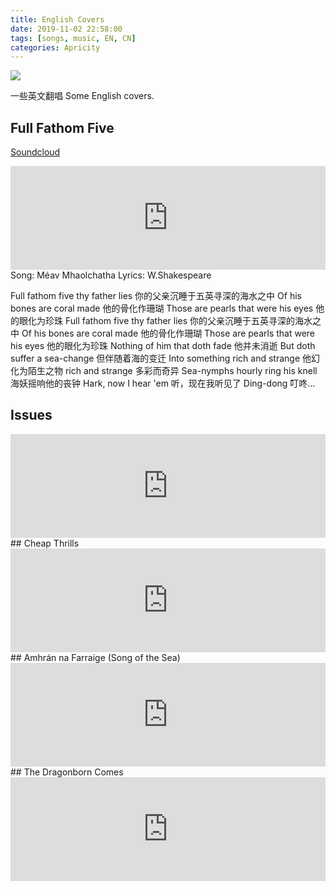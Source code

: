 ```yaml
---
title: English Covers
date: 2019-11-02 22:58:00
tags: [songs, music, EN, CN]
categories: Apricity
---
```


![](https://img.shields.io/badge/Lan-CN%2FEN-green)

一些英文翻唱 Some English covers.

<!--more-->

## Full Fathom Five

[Soundcloud](https://soundcloud.com/elisastayshere/full-fathom-five)

<iframe width="100%" height="166" scrolling="no" frameborder="no" allow="autoplay" src="https://w.soundcloud.com/player/?url=https%3A//api.soundcloud.com/tracks/706289107&color=%23344a60&auto_play=false&hide_related=false&show_comments=true&show_user=true&show_reposts=false&show_teaser=true"></iframe>
Song: Méav Mhaolchatha
Lyrics: W.Shakespeare

Full fathom five thy father lies
你的父亲沉睡于五英寻深的海水之中
Of his bones are coral made
他的骨化作珊瑚
Those are pearls that were his eyes
他的眼化为珍珠
Full fathom five thy father lies
你的父亲沉睡于五英寻深的海水之中
Of his bones are coral made
他的骨化作珊瑚
Those are pearls that were his eyes
他的眼化为珍珠
Nothing of him that doth fade
他并未消逝
But doth suffer a sea-change
但伴随着海的变迁
Into something rich and strange
他幻化为陌生之物
rich and strange
多彩而奇异
Sea-nymphs hourly ring his knell
海妖摇响他的丧钟
Hark, now I hear 'em
听，现在我听见了
Ding-dong
叮咚…

## Issues

<iframe width="100%" height="166" scrolling="no" frameborder="no" allow="autoplay" src="https://w.soundcloud.com/player/?url=https%3A//api.soundcloud.com/tracks/660665429&color=%23a4a4a4&auto_play=false&hide_related=false&show_comments=true&show_user=true&show_reposts=false&show_teaser=true"></iframe>
## Cheap Thrills

<iframe width="100%" height="166" scrolling="no" frameborder="no" allow="autoplay" src="https://w.soundcloud.com/player/?url=https%3A//api.soundcloud.com/tracks/660667082&color=%238ac6ce&auto_play=false&hide_related=false&show_comments=true&show_user=true&show_reposts=false&show_teaser=true"></iframe>
## Amhrán na Farraige (Song of the Sea)

<iframe width="100%" height="166" scrolling="no" frameborder="no" allow="autoplay" src="https://w.soundcloud.com/player/?url=https%3A//api.soundcloud.com/tracks/341466915&color=%23344960&auto_play=false&hide_related=false&show_comments=true&show_user=true&show_reposts=false&show_teaser=true"></iframe>
## The Dragonborn Comes

<iframe width="100%" height="166" scrolling="no" frameborder="no" allow="autoplay" src="https://w.soundcloud.com/player/?url=https%3A//api.soundcloud.com/tracks/660670535&color=%23a3abb2&auto_play=false&hide_related=false&show_comments=true&show_user=true&show_reposts=false&show_teaser=true"></iframe>
